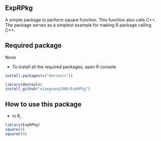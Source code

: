 ## ExpRPkg
A simple package to perform square function.
This function also calls C++.
The package serves as a simplest example for making R package calling C++.

## Required package
None
* To install all the required packages, open R console
```R
install.packages(c("devtools"))

library(devtools)
install_github("xiaoguang1988/ExpRPkg")
```

## How to use this package
* in R,
```R
library(ExpRPkg)
square(4)
squareC(4)
```

###
###
